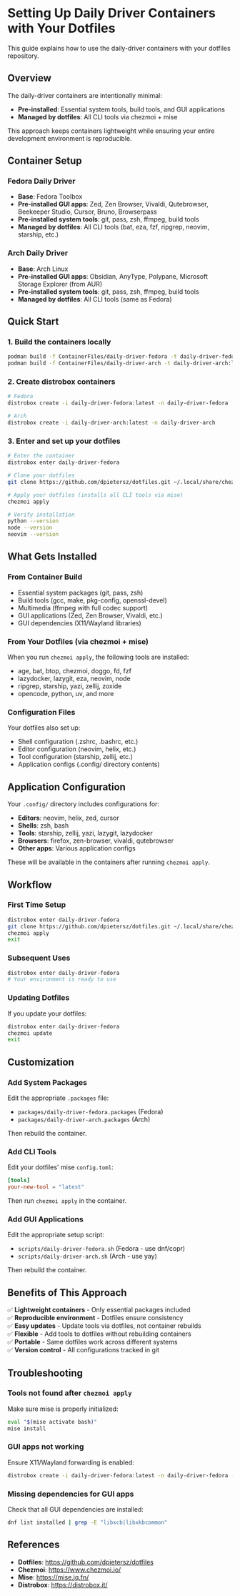 # Setting Up Daily Driver Containers with Your Dotfiles

This guide explains how to use the daily-driver containers with your dotfiles repository.

## Overview

The daily-driver containers are intentionally minimal:
- **Pre-installed**: Essential system tools, build tools, and GUI applications
- **Managed by dotfiles**: All CLI tools via chezmoi + mise

This approach keeps containers lightweight while ensuring your entire development environment is reproducible.

## Container Setup

### Fedora Daily Driver
- **Base**: Fedora Toolbox
- **Pre-installed GUI apps**: Zed, Zen Browser, Vivaldi, Qutebrowser, Beekeeper Studio, Cursor, Bruno, Browserpass
- **Pre-installed system tools**: git, pass, zsh, ffmpeg, build tools
- **Managed by dotfiles**: All CLI tools (bat, eza, fzf, ripgrep, neovim, starship, etc.)

### Arch Daily Driver
- **Base**: Arch Linux
- **Pre-installed GUI apps**: Obsidian, AnyType, Polypane, Microsoft Storage Explorer (from AUR)
- **Pre-installed system tools**: git, pass, zsh, ffmpeg, build tools
- **Managed by dotfiles**: All CLI tools (same as Fedora)

## Quick Start

### 1. Build the containers locally

```bash
podman build -f ContainerFiles/daily-driver-fedora -t daily-driver-fedora:latest
podman build -f ContainerFiles/daily-driver-arch -t daily-driver-arch:latest
```

### 2. Create distrobox containers

```bash
# Fedora
distrobox create -i daily-driver-fedora:latest -n daily-driver-fedora

# Arch
distrobox create -i daily-driver-arch:latest -n daily-driver-arch
```

### 3. Enter and set up your dotfiles

```bash
# Enter the container
distrobox enter daily-driver-fedora

# Clone your dotfiles
git clone https://github.com/dpietersz/dotfiles.git ~/.local/share/chezmoi

# Apply your dotfiles (installs all CLI tools via mise)
chezmoi apply

# Verify installation
python --version
node --version
neovim --version
```

## What Gets Installed

### From Container Build
- Essential system packages (git, pass, zsh)
- Build tools (gcc, make, pkg-config, openssl-devel)
- Multimedia (ffmpeg with full codec support)
- GUI applications (Zed, Zen Browser, Vivaldi, etc.)
- GUI dependencies (X11/Wayland libraries)

### From Your Dotfiles (via chezmoi + mise)
When you run `chezmoi apply`, the following tools are installed:
- age, bat, btop, chezmoi, doggo, fd, fzf
- lazydocker, lazygit, eza, neovim, node
- ripgrep, starship, yazi, zellij, zoxide
- opencode, python, uv, and more

### Configuration Files
Your dotfiles also set up:
- Shell configuration (.zshrc, .bashrc, etc.)
- Editor configuration (neovim, helix, etc.)
- Tool configuration (starship, zellij, etc.)
- Application configs (.config/ directory contents)

## Application Configuration

Your `.config/` directory includes configurations for:
- **Editors**: neovim, helix, zed, cursor
- **Shells**: zsh, bash
- **Tools**: starship, zellij, yazi, lazygit, lazydocker
- **Browsers**: firefox, zen-browser, vivaldi, qutebrowser
- **Other apps**: Various application configs

These will be available in the containers after running `chezmoi apply`.

## Workflow

### First Time Setup
```bash
distrobox enter daily-driver-fedora
git clone https://github.com/dpietersz/dotfiles.git ~/.local/share/chezmoi
chezmoi apply
exit
```

### Subsequent Uses
```bash
distrobox enter daily-driver-fedora
# Your environment is ready to use
```

### Updating Dotfiles
If you update your dotfiles:
```bash
distrobox enter daily-driver-fedora
chezmoi update
exit
```

## Customization

### Add System Packages
Edit the appropriate `.packages` file:
- `packages/daily-driver-fedora.packages` (Fedora)
- `packages/daily-driver-arch.packages` (Arch)

Then rebuild the container.

### Add CLI Tools
Edit your dotfiles' mise `config.toml`:
```toml
[tools]
your-new-tool = "latest"
```

Then run `chezmoi apply` in the container.

### Add GUI Applications
Edit the appropriate setup script:
- `scripts/daily-driver-fedora.sh` (Fedora - use dnf/copr)
- `scripts/daily-driver-arch.sh` (Arch - use yay)

Then rebuild the container.

## Benefits of This Approach

✅ **Lightweight containers** - Only essential packages included  
✅ **Reproducible environment** - Dotfiles ensure consistency  
✅ **Easy updates** - Update tools via dotfiles, not container rebuilds  
✅ **Flexible** - Add tools to dotfiles without rebuilding containers  
✅ **Portable** - Same dotfiles work across different systems  
✅ **Version control** - All configurations tracked in git  

## Troubleshooting

### Tools not found after `chezmoi apply`
Make sure mise is properly initialized:
```bash
eval "$(mise activate bash)"
mise install
```

### GUI apps not working
Ensure X11/Wayland forwarding is enabled:
```bash
distrobox create -i daily-driver-fedora:latest -n daily-driver-fedora -- --preserve-fds
```

### Missing dependencies for GUI apps
Check that all GUI dependencies are installed:
```bash
dnf list installed | grep -E "libxcb|libxkbcommon"
```

## References

- **Dotfiles**: https://github.com/dpietersz/dotfiles
- **Chezmoi**: https://www.chezmoi.io/
- **Mise**: https://mise.jq.fn/
- **Distrobox**: https://distrobox.it/

